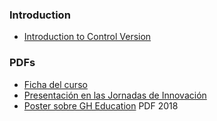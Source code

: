 ### Introduction

* [Introduction to Control Version](https://homes.cs.washington.edu/~mernst/advice/version-control.html#Introduction_to_version_control)

###  PDFs

* [Ficha del curso](171817_ficha_convc.pdf)
* [Presentación en las Jornadas de Innovación](github-education-enelaula-jie2017.pdf)
* [Poster sobre GH Education](https://ull-pfpdi-github-1718.github.io/_book/resources/poster-github-edu-and-ghedsh-codelab.pdf) PDF 2018
